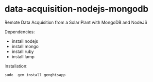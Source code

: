 data-acquisition-nodejs-mongodb
===============================

Remote Data Acquisition from a Solar Plant with MongoDB and NodeJS

Dependencies:

 - install nodejs
 - install mongo
 - install ruby
 - install lamp

Installation:

 `sudo  gem install genghisapp`
